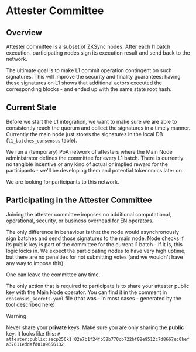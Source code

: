 # Attester Committee

## Overview

Attester committee is a subset of ZKSync nodes. 
After each l1 batch execution, participating nodes sign its execution result and send back to the network.

The ultimate goal is to make L1 commit operation contingent on such signatures.
This will improve the security and finality guarantees: 
having these signatures on L1 shows that additional actors executed the corresponding blocks - 
and ended up with the same state root hash.

## Current State

Before we start the L1 integration,
we want to make sure we are able to consistently reach the quorum and collect the signatures in a timely manner. 
Currently the main node just stores the signatures in the local DB (`l1_batches_consensus` table).

We run a (temporary) PoA network of attesters where the Main Node administrator defines the committee for every L1 batch.
There is currently no tangible incentive or any kind of actual or implied reward for the participants - we'll be developing them and potential tokenomics later on.

We are looking for participants to this network. 

## Participating in the Attester Committee

Joining the attester committee imposes no additional computational, operational, security, or business overhead for EN operators.

The only difference in behaviour is that the node would asynchronously sign batches and send those signatures to the main node.
Node checks if its public key is part of the committee for the current l1 batch - if it is, this logic kicks in.
We expect the participating nodes to have very high uptime, 
but there are no penalties for not submitting votes (and we wouldn't have any way to impose this).

One can leave the committee any time.

The only action that is required to participate is to share your attester public key with the Main Node operator.
You can find it in the comment in `consensus_secrets.yaml` file (that was - in most cases - generated by the tool described [here](https://github.com/matter-labs/zksync-era/blob/main/docs/guides/external-node/09_decentralization.md#generating-secrets))

> [!WARNING]
>
> Never share your **private** keys. Make sure you are only sharing the **public** key. It looks like this: `# attester:public:secp256k1:02e7b1f24fb58b770cb722bf08e9512c7d8667ec0befa37611eddafd0109656132
`
